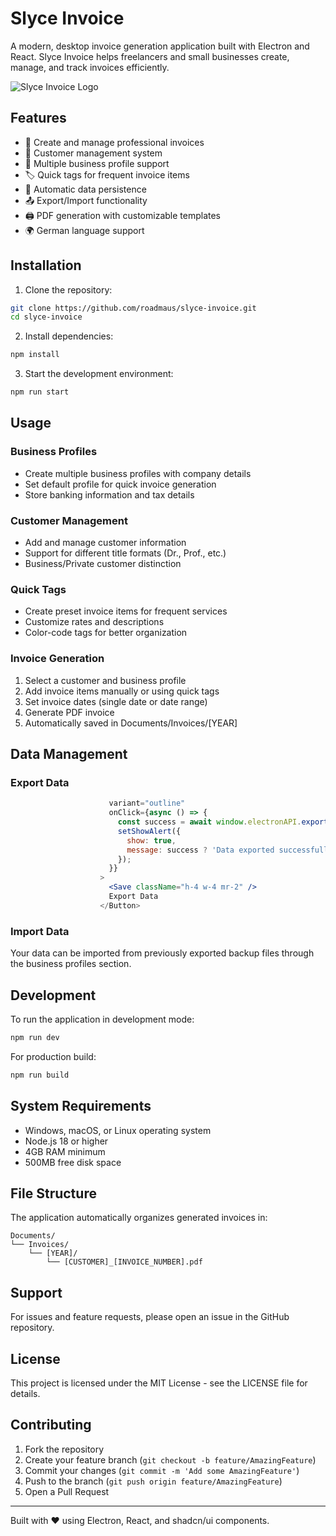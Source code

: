 # Slyce Invoice

A modern, desktop invoice generation application built with Electron and React. Slyce Invoice helps freelancers and small businesses create, manage, and track invoices efficiently.

![Slyce Invoice Logo](https://via.placeholder.com/150x150.png?text=SEELOS)

## Features

- 📝 Create and manage professional invoices
- 👥 Customer management system
- 💼 Multiple business profile support
- 🏷️ Quick tags for frequent invoice items
- 💾 Automatic data persistence
- 📤 Export/Import functionality
- 🖨️ PDF generation with customizable templates
- 🌍 German language support

## Installation

1. Clone the repository:
```bash
git clone https://github.com/roadmaus/slyce-invoice.git
cd slyce-invoice
```

2. Install dependencies:
```bash
npm install
```

3. Start the development environment:
```bash
npm run start
```

## Usage

### Business Profiles
- Create multiple business profiles with company details
- Set default profile for quick invoice generation
- Store banking information and tax details

### Customer Management
- Add and manage customer information
- Support for different title formats (Dr., Prof., etc.)
- Business/Private customer distinction

### Quick Tags
- Create preset invoice items for frequent services
- Customize rates and descriptions
- Color-code tags for better organization

### Invoice Generation
1. Select a customer and business profile
2. Add invoice items manually or using quick tags
3. Set invoice dates (single date or date range)
4. Generate PDF invoice
5. Automatically saved in Documents/Invoices/[YEAR]

## Data Management

### Export Data

```970:981:src/components/SlyceInvoice.jsx
                      variant="outline"
                      onClick={async () => {
                        const success = await window.electronAPI.exportData();
                        setShowAlert({
                          show: true,
                          message: success ? 'Data exported successfully!' : 'Failed to export data',
                        });
                      }}
                    >
                      <Save className="h-4 w-4 mr-2" />
                      Export Data
                    </Button>
```


### Import Data
Your data can be imported from previously exported backup files through the business profiles section.

## Development

To run the application in development mode:
```bash
npm run dev
```

For production build:
```bash
npm run build
```

## System Requirements

- Windows, macOS, or Linux operating system
- Node.js 18 or higher
- 4GB RAM minimum
- 500MB free disk space

## File Structure

The application automatically organizes generated invoices in:
```
Documents/
└── Invoices/
    └── [YEAR]/
        └── [CUSTOMER]_[INVOICE_NUMBER].pdf
```

## Support

For issues and feature requests, please open an issue in the GitHub repository.

## License

This project is licensed under the MIT License - see the LICENSE file for details.

## Contributing

1. Fork the repository
2. Create your feature branch (`git checkout -b feature/AmazingFeature`)
3. Commit your changes (`git commit -m 'Add some AmazingFeature'`)
4. Push to the branch (`git push origin feature/AmazingFeature`)
5. Open a Pull Request

---

Built with ❤️ using Electron, React, and shadcn/ui components.
